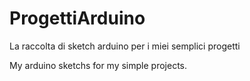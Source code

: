 ProgettiArduino
===============

La raccolta di sketch arduino per i miei semplici progetti

My arduino sketchs for my simple projects.
